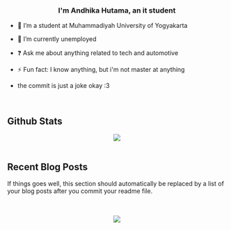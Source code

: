  
  

### <div align="center">I'm Andhika Hutama, an it student </div>  
  

- 🔭 I’m a student at Muhammadiyah University of Yogyakarta  
  

- 🌱 I’m currently unemployed  
  

- ❓ Ask me about anything related to tech and automotive  
  

- ⚡ Fun fact: I know anything, but i'm not master at anything

- the commit is just a joke okay :3
  

<br/>  


## Github Stats  
<div align="center"><img src="https://github-readme-stats.vercel.app/api/top-langs/?username=fadd00&hide_border=true&layout=compact" align="center" /></div>  

<br/>  


## Recent Blog Posts  
<!-- BLOG-POST-LIST:START -->  
If things goes well, this section should automatically be replaced by a list of your blog posts after you commit your readme file. 
<!-- BLOG-POST-LIST:END -->  

<br/>  

  

<br/>  

<div align="center">
<img src="https://komarev.com/ghpvc/?username=fadd00&&style=flat-square" align="center" />
</div>  
  

<br/>  


<br />
